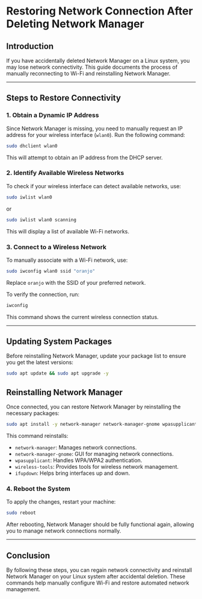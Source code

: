 # Restoring Network Connection After Deleting Network Manager

## Introduction
If you have accidentally deleted Network Manager on a Linux system, you may lose network connectivity. This guide documents the process of manually reconnecting to Wi-Fi and reinstalling Network Manager.

---

## Steps to Restore Connectivity

### 1. Obtain a Dynamic IP Address
Since Network Manager is missing, you need to manually request an IP address for your wireless interface (`wlan0`). Run the following command:
```bash
sudo dhclient wlan0
```
This will attempt to obtain an IP address from the DHCP server.

### 2. Identify Available Wireless Networks
To check if your wireless interface can detect available networks, use:
```bash
sudo iwlist wlan0
```
or
```bash
sudo iwlist wlan0 scanning
```
This will display a list of available Wi-Fi networks.

### 3. Connect to a Wireless Network
To manually associate with a Wi-Fi network, use:
```bash
sudo iwconfig wlan0 ssid "oranjo"
```
Replace `oranjo` with the SSID of your preferred network.

To verify the connection, run:
```bash
iwconfig
```
This command shows the current wireless connection status.

---

## Updating System Packages
Before reinstalling Network Manager, update your package list to ensure you get the latest versions:
```bash
sudo apt update && sudo apt upgrade -y
```

## Reinstalling Network Manager
Once connected, you can restore Network Manager by reinstalling the necessary packages:
```bash
sudo apt install -y network-manager network-manager-gnome wpasupplicant wireless-tools ifupdown
```
This command reinstalls:
- `network-manager`: Manages network connections.
- `network-manager-gnome`: GUI for managing network connections.
- `wpasupplicant`: Handles WPA/WPA2 authentication.
- `wireless-tools`: Provides tools for wireless network management.
- `ifupdown`: Helps bring interfaces up and down.

### 4. Reboot the System
To apply the changes, restart your machine:
```bash
sudo reboot
```
After rebooting, Network Manager should be fully functional again, allowing you to manage network connections normally.

---

## Conclusion
By following these steps, you can regain network connectivity and reinstall Network Manager on your Linux system after accidental deletion. These commands help manually configure Wi-Fi and restore automated network management.

